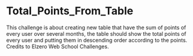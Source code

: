 # Total_Points_From_Table
This challenge is about creating new table that have the sum of points of every user over several months, the table should show the total points of every user and putting them in descending order according to the points. 
Credits to Elzero Web School Challenges.
